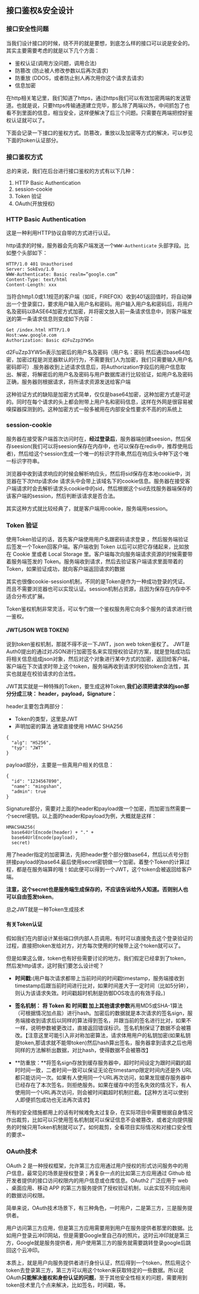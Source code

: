 ## 接口鉴权&安全设计

### 接口安全性问题
当我们设计接口的时候，绕不开的就是要想，到底怎么样的接口可以说是安全的。其实主要需要考虑的就是以下几个方面：

 - 鉴权认证(调用方没问题，调用合法)
 - 防篡改 (防止被人修改参数以后再次请求)
 - 防重放 (DDOS，或者防止别人再次用你这个请求去请求)
 - 信息加密

在http相关笔记里，我们知道了https，通过https我们可以有效加密两端的发送管道。也就是说，只要https传输通道建立完毕，那么除了两端以外，中间抓包了也看不到里面的信息，相当安全，这样便解决了后三个问题。只需要在两端把控好鉴权认证就可以了。

下面会记录一下接口的鉴权方式。防篡改，重放以及加密等方式的解决，可以参见下面的token认证部分。

### 接口鉴权方式

总的来说，我们在后台进行接口鉴权的方式有以下几种：

1. HTTP Basic Authentication
2. session-cookie
3. Token 验证
4. OAuth(开放授权)

### HTTP Basic Authentication
这是一种利用HTTP协议自带的方式进行认证。

http请求的时候，服务器会先向客户端发送一个`WWW-Authenticate` 头部字段。比如整个头部如下：

```
HTTP/1.0 401 Unauthorised 
Server: SokEvo/1.0 
WWW-Authenticate: Basic realm=”google.com” 
Content-Type: text/html 
Content-Length: xxx

```

 当符合http1.0或1.1规范的客户端（如IE，FIREFOX）收到401返回值时，将自动弹出一个登录窗口，要求用户输入用户名和密码。用户输入用户名和密码后，将用户名及密码以BASE64加密方式加密，并将密文放入前一条请求信息中，则客户端发送的第一条请求信息则变成如下内容：

 ```
Get /index.html HTTP/1.0 
Host:www.google.com 
Authorization: Basic d2FuZzp3YW5n
 ```

 d2FuZzp3YW5n表示加密后的用户名及密码（用户名：密码 然后通过base64加密，加密过程是浏览器默认的行为，不需要我们人为加密，我们只需要输入用户名密码即可）.服务器收到上述请求信息后，将Authorization字段后的用户信息取出、解密，将解密后的用户名及密码与用户数据库进行比较验证，如用户名及密码正确，服务器则根据请求，将所请求资源发送给客户端

 这种验证方式的缺陷是加密方式简单，仅仅是base64加密，这种加密方式是可逆的。同时在每个请求的头上都会附带上用户名和密码信息，这样在外网是很容易被嗅探器探测到的。这种加密方式一般多被用在内部安全性要求不高的的系统上

### session-cookie
服务器在接受客户端首次访问时在，**经过登录后**，服务器端创建seesion，然后保存seesion(我们可以将seesion保存在内存中，也可以保存在redis中，推荐使用后者)，然后给这个session生成一个唯一的标识字符串,然后在响应头中种下这个唯一标识字符串。 

浏览器中收到请求响应的时候会解析响应头，然后将sid保存在本地cookie中，浏览器在下次http请求de 请求头中会带上该域名下的cookie信息。服务器在接受客户端请求时会去解析请求头cookie中的sid，然后根据这个sid去找服务器端保存的该客户端的session，然后判断该请求是否合法。

其实这种方式就比较经典了，就是客户端用cookie，服务端用session。

### Token 验证
使用Token验证的话，首先客户端使用用户名跟密码请求登录 ，然后服务端验证后签发一个Token回客户端。客户端收到 Token 以后可以把它存储起来，比如放在 Cookie 里或者 Local Storage 里。客户端每次向服务端请求资源的时候需要带着服务端签发的 Token。服务端收到请求，然后去验证客户端请求里面带着的 Token，如果验证成功，就向客户端返回请求的数据

其实也很像cookie-session机制，不同的是Token是作为一种成功登录的凭证。而且不需要浏览器也可以实现认证。session机制占资源，且因为保存在内存中不适合分布式扩展。

Token鉴权机制非常灵活，可以专门做一个鉴权服务用它向多个服务的请求进行统一鉴权。

#### JWT(JSON WEB TOKEN)
说到token鉴权机制，那就不得不说一下JWT，json web token鉴权了。 JWT是Auth0提出的通过对JSON进行加密签名来实现授权验证的方案，就是登陆成功后将相关信息组成json对象，然后对这个对象进行某中方式的加密，返回给客户端，客户端在下次请求时带上这个token，服务端再收到请求时校验token合法性，其实也就是在校验请求的合法性。 

JWT其实就是一种特殊的Token，要生成这种Token,**我们必须把请求体的json部分分成三块： header，payload，Signature：**

header主要包含两部分：

 - Token的类型，这里是JWT
 - 声明加密的算法 通常直接使用 HMAC SHA256


```
{
  "alg": "HS256",
  "typ": "JWT"
}
```

payload部分，主要是一些真用户相关的信息：

```
{
  "id": "1234567890",
  "name": "mingshan",
  "admin": true
}
```

Signature部分，需要对上面的header和payload做一个加密，而加密当然需要一个secret密钥。以上面的header和payload为例，大概就是这样：

```
HMACSHA256(
  base64UrlEncode(header) + "." +
  base64UrlEncode(payload),
  secret)
```


用了header指定的加密算法，先把header整个部分做base64，然后以点号分割拼接payload的base64.最后使用secret密钥做一个加密。着整个Token的计算过程，都是在服务端算的哦！如此便可以得到一个JWT，这个token会被返回给客户端。

**注意，这个secret也是服务端生成保存的，不应该告诉给外人知道。否则别人也可以自由签发token**。

总之JWT就是一种Token生成技术


#### 有关Token认证
假如我们在内部设计某些端口供内部人员调用。有时可以直接免去这个登录验证的过程，直接把token发给对方，对方每次使用的时候带上这个token就可以了。

但是如果这么做，token也有好些需要讨论的地方。我们假定已经拿到了token，然后发http请求，这时我们要怎么设计呢？

 - **时间戳:**(用户每次请求都带上当前时间的时间戳timestamp，服务端接收到timestamp后跟当前时间进行比对，如果时间差大于一定时间（比如5分钟），则认为该请求失效。时间戳超时机制是防御DOS攻击的有效手段。)

 - **签名机制：** **将 Token 和 时间戳 加上其他请求参数**再用MD5或SHA-1算法（可根据情况加点盐）进行hash。加密后的数据就是本次请求的签名sign，服务端接收到请求后以同样的算法得到签名，并跟当前的签名进行比对，如果不一样，说明参数被更改过，直接返回错误标识。签名机制保证了数据不会被篡改。【注意这里可能引入非对称加密算法，请求体用用户的私钥加密(如果私钥是token,那请求就不能带token)然后hash算出签名，服务器拿到请求之后也用同样的方法解析出数据，对比hash，使得数据不会被篡改】


 - **防重放：**将签名sign存放到缓存服务器中，超时时间设定为跟时间戳的超时时间一致，二者时间一致可以保证无论在timestamp限定时间内还是外 URL都只能访问一次。如果有人使用同一个URL再次访问，如果发现缓存服务器中已经存在了本次签名，则拒绝服务。如果在缓存中的签名失效的情况下，有人使用同一个URL再次访问，则会被时间戳超时机制拦截。【这种方法可以使别人即便抓包成功也无法再次请求】

所有的安全措施都用上的话有时候难免太过复杂，在实际项目中需要根据自身情况作出裁剪，比如可以只使用签名机制就可以保证信息不会被篡改，或者定向提供服务的时候只用Token机制就可以了。如何裁剪，全看项目实际情况和对接口安全性的要求~

### OAuth技术
OAuth 2 是一种授权框架，允许第三方应用通过用户授权的形式访问服务中的用户信息，最常见的场景是授权登录；再复杂一点的比如第三方应用通过 Github 给开发者提供的接口访问权限内的用户信息或仓库信息。OAuth2 广泛应用于 web 、桌面应用、移动 APP 的第三方服务提供了授权验证机制，以此实现不同应用间的数据访问权限。 

简单来说，OAuth技术场景下，有三种角色，一时用户，二是第三方，三是服务提供者。

用户访问第三方应用，但是第三方应用需要用到用户在服务提供者那里的数据。比如用户登录云冲印网站，但是需要Google里自己存的照片。这时云冲印就是第三方，Google就是服务提供者，用户使用第三方的服务就需要跳转登录google后跳回这个云冲印。

本质上，就是用户向服务提供者进行身份认证，然后得到一个token，然后用这个token去登录第三方，第三方可以用这个token来获取特定的一些数据。所以说OAuth**只能解决鉴权和身份认证的问题**，至于其他安全性相关的问题，需要用到token技术里几个点来解决，比如签名，时间戳，等。

